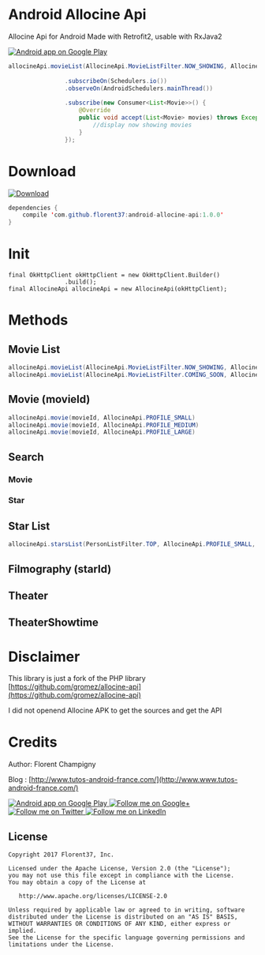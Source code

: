 # Android Allocine Api
Allocine Api for Android
Made with Retrofit2, usable with RxJava2


<a href="https://goo.gl/WXW8Dc">
  <img alt="Android app on Google Play" src="https://developer.android.com/images/brand/en_app_rgb_wo_45.png" />
</a>


```java
allocineApi.movieList(AllocineApi.MovieListFilter.NOW_SHOWING, AllocineApi.Profile.SMALL, AllocineApi.MovieListOrder.TOPRANK, 20, 1)
                
                .subscribeOn(Schedulers.io())
                .observeOn(AndroidSchedulers.mainThread())
                
                .subscribe(new Consumer<List<Movie>>() {
                    @Override
                    public void accept(List<Movie> movies) throws Exception {
                        //display now showing movies
                    }
                });
```

# Download

[ ![Download](https://api.bintray.com/packages/florent37/maven/android-allocine-api/images/download.svg) ](https://bintray.com/florent37/maven/android-allocine-api/_latestVersion)
```java
dependencies {
    compile 'com.github.florent37:android-allocine-api:1.0.0'
}
```

# Init

```
final OkHttpClient okHttpClient = new OkHttpClient.Builder()
                .build();
final AllocineApi allocineApi = new AllocineApi(okHttpClient);
```

# Methods

## Movie List

```java
allocineApi.movieList(AllocineApi.MovieListFilter.NOW_SHOWING, AllocineApi.Profile.SMALL, AllocineApi.MovieListOrder.TOPRANK, numberElementsPerPage, page)
allocineApi.movieList(AllocineApi.MovieListFilter.COMING_SOON, AllocineApi.Profile.SMALL, AllocineApi.MovieListOrder.DATEDESC, numberElementsPerPage page)
```

## Movie (movieId)

```java
allocineApi.movie(movieId, AllocineApi.PROFILE_SMALL)
allocineApi.movie(movieId, AllocineApi.PROFILE_MEDIUM)
allocineApi.movie(movieId, AllocineApi.PROFILE_LARGE)
```

## Search 

### Movie
### Star

## Star List

```java
allocineApi.starsList(PersonListFilter.TOP, AllocineApi.PROFILE_SMALL, numberElementsPerPage, page)
```

## Filmography (starId)

## Theater

## TheaterShowtime 

# Disclaimer

This library is just a fork of the PHP library [https://github.com/gromez/allocine-api](https://github.com/gromez/allocine-api)

I did not openend Allocine APK to get the sources and get the API

# Credits   

Author: Florent Champigny

Blog : [http://www.tutos-android-france.com/](http://www.www.tutos-android-france.com/)


<a href="https://goo.gl/WXW8Dc">
  <img alt="Android app on Google Play" src="https://developer.android.com/images/brand/en_app_rgb_wo_45.png" />
</a>

<a href="https://plus.google.com/+florentchampigny">
  <img alt="Follow me on Google+"
       src="https://raw.githubusercontent.com/florent37/DaVinci/master/mobile/src/main/res/drawable-hdpi/gplus.png" />
</a>
<a href="https://twitter.com/florent_champ">
  <img alt="Follow me on Twitter"
       src="https://raw.githubusercontent.com/florent37/DaVinci/master/mobile/src/main/res/drawable-hdpi/twitter.png" />
</a>
<a href="https://www.linkedin.com/in/florentchampigny">
  <img alt="Follow me on LinkedIn"
       src="https://raw.githubusercontent.com/florent37/DaVinci/master/mobile/src/main/res/drawable-hdpi/linkedin.png" />
</a>


License
--------

    Copyright 2017 Florent37, Inc.

    Licensed under the Apache License, Version 2.0 (the "License");
    you may not use this file except in compliance with the License.
    You may obtain a copy of the License at

       http://www.apache.org/licenses/LICENSE-2.0

    Unless required by applicable law or agreed to in writing, software
    distributed under the License is distributed on an "AS IS" BASIS,
    WITHOUT WARRANTIES OR CONDITIONS OF ANY KIND, either express or implied.
    See the License for the specific language governing permissions and
    limitations under the License.
